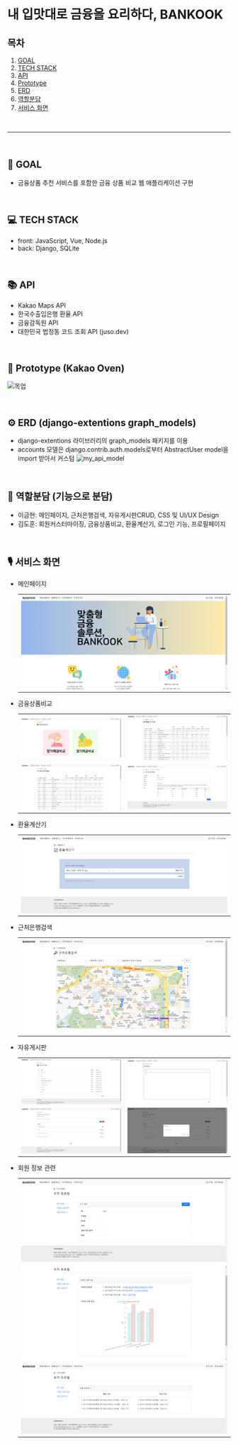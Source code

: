 # 내 입맛대로 금융을 요리하다, BANKOOK

## 목차
1. [GOAL](#📌-GOAL)
2. [TECH STACK](#💻-TECH-STACK)
3. [API](#📚-API)
4. [Prototype](#🎨-Prototype-(Kakao-Oven))
5. [ERD](#⚙-ERD-(django-extentions-graph_models))
6. [역할분담](#👫-역할분담-(기능으로-분담))
7. [서비스 화면](#🎙-서비스-화면 )

<br>

---

<br>

## 📌 GOAL
- 금융상품 추천 서비스를 포함한 금융 상품 비교 웹 애플리케이션 구현

<br>

## 💻 TECH STACK
- front: JavaScript, Vue, Node.js
- back: Django, SQLite

<br>

## 📚 API
* Kakao Maps API
* 한국수출입은행 환율 API
* 금융감독원 API
* 대한민국 법정동 코드 조회 API (juso.dev)

<br>

## 🎨 Prototype (Kakao Oven)
![목업](https://github.com/goldbutnew/BANKOOK/assets/149566915/b26b22fe-07b7-425e-b8f7-6cef77701015)

<br>

## ⚙ ERD (django-extentions graph_models)
* django-extentions 라이브러리의 graph_models 패키지를 이용
* accounts 모델은 django.contrib.auth.models로부터 AbstractUser model을 import 받아서 커스텀
![my_api_model](https://github.com/goldbutnew/BANKOOK/assets/149566915/b96b6580-547b-452f-9cd5-822f6319690b)

<br>

## 👫 역할분담 (기능으로 분담)
* 이금현: 메인페이지, 근처은행검색, 자유게시판CRUD, CSS 및 UI/UX Design
* 김도훈: 회원커스터마이징, 금융상품비교, 환율계산기, 로그인 기능, 프로필페이지

<br>

## 🎙 서비스 화면
* 메인페이지
  <table>
    <tr>
      <td>
        <img src="img/bankook_main.png" width="100%" />
      </td>
    </tr>
  </table>

* 금융상품비교
  <table>
    <tr>
      <td>
        <img src="img/bankook_compare.png" width="100%" />
      </td>
      <td>
        <img src="img/bankook_compare_deposit.png" width="100%" />
      </td>
    </tr>
    <tr>
      <td>
        <img src="img/bankook_compare_saving.png" width="100%" />
      </td>
      <td>
        <img src="img/bankook_compare_join.png" width="100%" />
      </td>
    </tr>
  </table>

* 환율계산기
  <table>
    <tr>
      <td>
        <img src="img/bankook_exchange.png" width="100%" />
      </td>
    </tr>
  </table>

* 근처은행검색
  <table>
    <tr>
      <td>
        <img src="img/bankook_map.png" width="100%" />
      </td>
    </tr>
  </table>

* 자유게시판
  <table>
    <tr>
      <td>
        <img src="img/bankook_community.png" width="100%" />
      </td>
      <td>
        <img src="img/bankook_community_create.png" width="100%" />
      </td>
    </tr>
    <tr>
      <td>
        <img src="img/bankook_community_detail.png" width="100%" />
      </td>
      <td>
        <img src="img/bankook_community_comment.png" width="100%" />
      </td>
    </tr>
  </table>

* 회원 정보 관련
  <table>
    <tr>
      <td>
        <img src="img/bankook_user.png" width="100%" />
      </td>
    </tr>
    <tr>
      <td>
        <img src="img/bankook_user_join.png" width="100%" />
      </td>
    </tr>
    <tr>
      <td>
        <img src="img/bankook_user_recommend.png" width="100%" />
      </td>
    </tr>
  </table>
